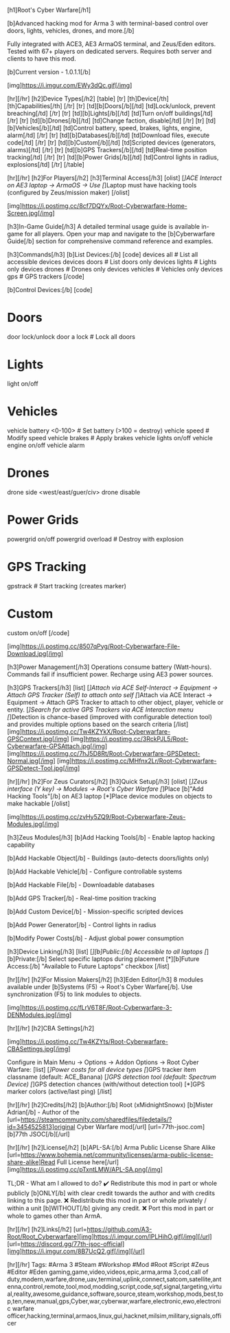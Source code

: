[h1]Root's Cyber Warfare[/h1]

[b]Advanced hacking mod for Arma 3 with terminal-based control over doors, lights, vehicles, drones, and more.[/b]

Fully integrated with ACE3, AE3 ArmaOS terminal, and Zeus/Eden editors. Tested with 67+ players on dedicated servers. Requires both server and clients to have this mod.

[b]Current version - 1.0.1.1[/b]

[img]https://i.imgur.com/EWy3dQc.gif[/img]

[hr][/hr]
[h2]Device Types[/h2]
[table]
[tr]
[th]Device[/th]
[th]Capabilities[/th]
[/tr]
[tr]
[td][b]Doors[/b][/td]
[td]Lock/unlock, prevent breaching[/td]
[/tr]
[tr]
[td][b]Lights[/b][/td]
[td]Turn on/off buildings[/td]
[/tr]
[tr]
[td][b]Drones[/b][/td]
[td]Change faction, disable[/td]
[/tr]
[tr]
[td][b]Vehicles[/b][/td]
[td]Control battery, speed, brakes, lights, engine, alarm[/td]
[/tr]
[tr]
[td][b]Databases[/b][/td]
[td]Download files, execute code[/td]
[/tr]
[tr]
[td][b]Custom[/b][/td]
[td]Scripted devices (generators, alarms)[/td]
[/tr]
[tr]
[td][b]GPS Trackers[/b][/td]
[td]Real-time position tracking[/td]
[/tr]
[tr]
[td][b]Power Grids[/b][/td]
[td]Control lights in radius, explosions[/td]
[/tr]
[/table]

[hr][/hr]
[h2]For Players[/h2]
[h3]Terminal Access[/h3]
[olist]
[*]ACE Interact on AE3 laptop → ArmaOS → Use
[*]Laptop must have hacking tools (configured by Zeus/mission maker)
[/olist]

[img]https://i.postimg.cc/8cf7DQYx/Root-Cyberwarfare-Home-Screen.jpg[/img]

[h3]In-Game Guide[/h3]
A detailed terminal usage guide is available in-game for all players. Open your map and navigate to the [b]Cyberwarfare Guide[/b] section for comprehensive command reference and examples.

[h3]Commands[/h3]
[b]List Devices:[/b]
[code]
devices all              # List all accessible devices
devices doors            # List doors only
devices lights           # Lights only
devices drones           # Drones only
devices vehicles         # Vehicles only
devices gps              # GPS trackers
[/code]

[b]Control Devices:[/b]
[code]
# Doors
door <buildingID> <doorID> lock/unlock
door <buildingID> a lock             # Lock all doors

# Lights
light <lightID> on/off

# Vehicles
vehicle <ID> battery <0-100>         # Set battery (>100 = destroy)
vehicle <ID> speed <value>           # Modify speed
vehicle <ID> brakes                  # Apply brakes
vehicle <ID> lights on/off
vehicle <ID> engine on/off
vehicle <ID> alarm <seconds>

# Drones
drone <ID> side <west/east/guer/civ>
drone <ID> disable

# Power Grids
powergrid <ID> on/off
powergrid <ID> overload              # Destroy with explosion

# GPS Tracking
gpstrack <ID>                        # Start tracking (creates marker)

# Custom
custom <ID> on/off
[/code]

[img]https://i.postimg.cc/8507qPyg/Root-Cyberwarfare-File-Download.jpg[/img]

[h3]Power Management[/h3]
Operations consume battery (Watt-hours). Commands fail if insufficient power. Recharge using AE3 power sources.

[h3]GPS Trackers[/h3]
[list]
[*]Attach via ACE Self-Interact → Equipment → Attach GPS Tracker (Self) to attach onto self
[*]Attach via ACE Interact → Equipment → Attach GPS Tracker to attach to other object, player, vehicle or entity.
[*]Search for active GPS Trackers via ACE Interaction menu
[*]Detection is chance-based (improved with configurable detection tool) and provides multiple options based on the search criteria
[/list]
[img]https://i.postimg.cc/Tw4KZYkX/Root-Cyberwarfare-GPSContext.jpg[/img]
[img]https://i.postimg.cc/3RckPJL5/Root-Cyberwarfare-GPSAttach.jpg[/img]
[img]https://i.postimg.cc/7hJ5D8Rt/Root-Cyberwarfare-GPSDetect-Normal.jpg[/img]
[img]https://i.postimg.cc/MHfnx2Lr/Root-Cyberwarfare-GPSDetect-Tool.jpg[/img]

[hr][/hr]
[h2]For Zeus Curators[/h2]
[h3]Quick Setup[/h3]
[olist]
[*]Zeus interface (Y key) → Modules → Root's Cyber Warfare
[*]Place [b]"Add Hacking Tools"[/b] on AE3 laptop
[*]Place device modules on objects to make hackable
[/olist]

[img]https://i.postimg.cc/zvHy5ZQ9/Root-Cyberwarfare-Zeus-Modules.jpg[/img]

[h3]Zeus Modules[/h3]
[b]Add Hacking Tools[/b] - Enable laptop hacking capability

[b]Add Hackable Object[/b] - Buildings (auto-detects doors/lights only)

[b]Add Hackable Vehicle[/b] - Configure controllable systems

[b]Add Hackable File[/b] - Downloadable databases

[b]Add GPS Tracker[/b] - Real-time position tracking

[b]Add Custom Device[/b] - Mission-specific scripted devices

[b]Add Power Generator[/b] - Control lights in radius

[b]Modify Power Costs[/b] - Adjust global power consumption

[h3]Device Linking[/h3]
[list]
[*][b]Public:[/b] Accessible to all laptops
[*][b]Private:[/b] Select specific laptops during placement
[*][b]Future Access:[/b] "Available to Future Laptops" checkbox
[/list]

[hr][/hr]
[h2]For Mission Makers[/h2]
[h3]Eden Editor[/h3]
8 modules available under [b]Systems (F5) → Root's Cyber Warfare[/b]. Use synchronization (F5) to link modules to objects.

[img]https://i.postimg.cc/fLrV6T8F/Root-Cyberwarfare-3-DENModules.jpg[/img]

[hr][/hr]
[h2]CBA Settings[/h2]

[img]https://i.postimg.cc/Tw4KZYts/Root-Cyberwarfare-CBASettings.jpg[/img]

Configure in Main Menu → Options → Addon Options → Root Cyber Warfare:
[list]
[*]Power costs for all device types
[*]GPS tracker item classname (default: ACE_Banana)
[*]GPS detection tool (default: Spectrum Device)
[*]GPS detection chances (with/without detection tool)
[*]GPS marker colors (active/last ping)
[/list]

[hr][/hr]
[h2]Credits[/h2]
[b]Author:[/b] Root (xMidnightSnowx)
[b]Mister Adrian[/b] - Author of the [url=https://steamcommunity.com/sharedfiles/filedetails/?id=3454525813]original Cyber Warfare mod[/url]
[url=77th-jsoc.com][b]77th JSOC[/b][/url]

[hr][/hr]
[h2]License[/h2]
[b]APL-SA:[/b] Arma Public License Share Alike
[url=https://www.bohemia.net/community/licenses/arma-public-license-share-alike]Read Full License here[/url]
[img]https://i.postimg.cc/pTxntLMW/APL-SA.png[/img]

TL;DR - What am I allowed to do?
✔️ Redistribute this mod in part or whole publicly [b]ONLY[/b] with clear credit towards the author and with credits linking to this page.
❌ Redistribute this mod in part or whole privately / within a unit [b]WITHOUT[/b] giving any credit.
❌ Port this mod in part or whole to games other than ArmA.

[hr][/hr]
[h2]Links[/h2]
[url=https://github.com/A3-Root/Root_Cyberwarfare][img]https://i.imgur.com/lPLHihO.gif[/img][/url]
[url=https://discord.gg/77th-jsoc-official][img]https://i.imgur.com/8B7UcQ2.gif[/img][/url]

[hr][/hr]
Tags: #Arma 3 #Steam #Workshop #Mod #Root #Script #Zeus #Editor #Eden
gaming,game,video,videos,epic,arma,arma 3,cod,call of duty,modern,warfare,drone,uav,terminal,uplink,connect,satcom,satellite,antenna,control,remote,tool,mod,modding,script,code,sqf,signal,targeting,virtual,reality,awesome,guidance,software,source,steam,workshop,mods,best,top,ten,new,manual,gps,Cyber,war,cyberwar,warfare,electronic,ewo,electronic warfare officer,hacking,terminal,armaos,linux,gui,hacknet,milsim,military,signals,officer
